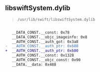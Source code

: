 ## libswiftSystem.dylib

> `/usr/lib/swift/libswiftSystem.dylib`

```diff

   __DATA_CONST.__const: 0x78
   __DATA_CONST.__objc_imageinfo: 0x8
   __AUTH_CONST.__auth_got: 0x3a8
-  __AUTH_CONST.__auth_ptr: 0x608
+  __AUTH_CONST.__auth_ptr: 0x600
   __AUTH_CONST.__const: 0x1328
   __AUTH_CONST.__objc_const: 0x90
   __DATA.__data: 0x488

```
